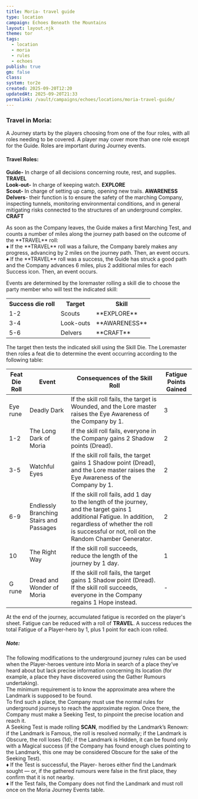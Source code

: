 ```yaml
---
title: Moria- travel guide
type: location
campaign: Echoes Beneath the Mountains
layout: layout.njk
theme: tor
tags:
  - location
  - moria
  - rules
  - echoes
publish: true
gm: false
class:
system: tor2e
created: 2025-09-20T12:20
updatedAt: 2025-09-20T21:33
permalink: /vault/campaigns/echoes/locations/moria-travel-guide/
---
```


### Travel in Moria:
A Journey starts by the players choosing from one of the four roles, with all roles needing to be covered. A player may cover more than one role except for the Guide. Roles are important during Journey events.
#### Travel Roles:<br>
**Guide-** In charge of all decisions concerning route, rest, and supplies. **TRAVEL**<br>
**Look-­out-** In charge of keeping watch. **EXPLORE**<br>
**Scout-** In charge of setting up camp, opening new trails. **AWARENESS**<br>
**Delvers**- their function is to ensure the safety of the marching Company, inspecting tunnels, monitoring environmental conditions, and in general mitigating risks connected to the structures of an underground complex. **CRAFT**<br>
<p>
As soon as the Company leaves, the Guide makes a first Marching Test, and counts a number of miles along the journey path based on the outcome of the **TRAVEL** roll:<br>
♦ If the **TRAVEL** roll was a failure, the Company barely makes any progress, advancing by 2 miles on the journey path. Then, an event occurs.<br>
♦ If the **TRAVEL** roll was a success, the Guide has struck a good path and the Company advances 6 miles, plus 2 additional miles for each Success icon. Then, an event occurs.
</p>
Events are determined by the loremaster rolling a skill die to choose the party member who will test the indicated skill:<br>
<table>
  <tr>
   <th>Success die roll</th>
   <th>Target</th>
   <th>Skill</th>
  </tr>
  <tr>
   <td>1-2</td>
   <td>Scouts</td>
   <td>**EXPLORE**</td>
  </tr>
  <tr>
   <td>3-4</td>
   <td>Look-outs</td>
   <td>**AWARENESS**</td>
  </tr>
  <tr>
   <td>5-6</td>
   <td>Delvers</td>
   <td>**CRAFT**</td>
  </tr>
</table>
The target then tests the indicated skill using the Skill Die. The Loremaster then roles a feat die to determine the event occurring according to the following table:<br>

| Feat Die Roll | Event                                   | Consequences of the Skill Roll                                                                                                                                                                                      | Fatigue Points Gained |
| ------------- | --------------------------------------- | ------------------------------------------------------------------------------------------------------------------------------------------------------------------------------------------------------------------- | --------------------- |
| Eye rune      | Deadly Dark                             | If the skill roll fails, the target is Wounded, and the Lore­ master raises the Eye Awareness of the Company by 1.                                                                                                  | 3                     |
| 1-2           | The Long Dark of Moria                  | If the skill roll fails, everyone in the Company gains 2 Shadow points (Dread).                                                                                                                                     | 2                     |
| 3-5           | Watchful Eyes                           | If the skill roll fails, the target gains 1 Shadow point (Dread), and the Lore­ master raises the Eye Awareness of the Company by 1.                                                                                | 2                     |
| 6-9           | Endlessly Branching Stairs and Passages | If the skill roll fails, add 1 day to the length of the journey, and the target gains 1 additional Fatigue. In addition, regardless of whether the roll is successful or not, roll on the Random Chamber Generator. | 2                     |
| 10            | The Right Way                           | If the skill roll succeeds, reduce the length of the journey by 1 day.                                                                                                                                              | 1                     |
| G rune        | Dread and Wonder of Moria               | If the skill roll fails, the target gains 1 Shadow point (Dread). If the skill roll succeeds, everyone in the Company regains 1 Hope instead.                                                                       | -                     |
At the end of the journey, accumulated fatigue is recorded on the player's sheet. Fatigue can be reduced with a roll of **TRAVEL**. A success reduces the total Fatigue of a Player-­hero by 1, plus 1 point for each icon rolled.

##### Note:
The following modifications to the underground journey rules can be used when the Player-­heroes venture into Moria in search of a place they’ve heard about but lack precise information concerning its location (for example, a place they have discovered using the Gather Rumours undertaking).<br>
The minimum requirement is to know the approximate area where the Landmark is supposed to be found.<br>
To find such a place, the Company must use the normal rules for underground journeys to reach the approximate region. Once there, the Company must make a Seeking Test, to pinpoint the precise location and reach it.<br>
A Seeking Test is made rolling **SCAN**, modified by the Landmark’s Renown: if the Landmark is Famous, the roll is resolved normally; if the Landmark is Obscure, the roll loses (1d); if the Landmark is Hidden, it can be found only with a Magical success (if the Company has found enough clues pointing to the Landmark, this one may be considered Obscure for the sake of the Seeking Test).<br>
♦ If the Test is successful, the Player-­ heroes either find the Landmark sought — or, if the gathered rumours were false in the first place, they confirm that it is not nearby.<br>
♦ If the Test fails, the Company does not find the Landmark and must roll once on the Moria Journey Events table.